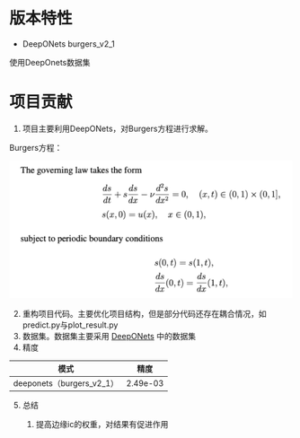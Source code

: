 # 版本特性

- DeepONets burgers_v2_1

使用DeepOnets数据集


# 项目贡献

1. 项目主要利用DeepONets，对Burgers方程进行求解。

Burgers方程：

![](md_file/bugers_equation.png)

2. 重构项目代码。主要优化项目结构，但是部分代码还存在耦合情况，如predict.py与plot_result.py
3. 数据集。数据集主要采用 [DeepONets](https://github.com/PredictiveIntelligenceLab/Physics-informed-DeepONets.git) 中的数据集
4. 精度

|           模式            | 精度      |
|:-----------------------:|---------|
| deeponets（burgers_v2_1） | 2.49e-03 |

5. 总结

    1. 提高边缘ic的权重，对结果有促进作用


